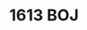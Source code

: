 ---
title: '1613 BOJ'
description: ''
pubDate: 'Jul 22 2022'
heroImage: 
  src: '/blog-placeholder-4.jpg'
  alt: ''
tags: ["BOJ", "PS"]
series: "PS"
---